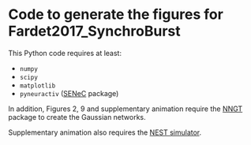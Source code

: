 Code to generate the figures for Fardet2017_SynchroBurst
========================================================

This Python code requires at least:

* ``numpy`` 
* ``scipy``
* ``matplotlib``
* ``pyneuractiv`` ([SENeC](https://github.com/SENeC-Initiative) package)

In addition, Figures 2, 9 and supplementary animation require the
[NNGT](https://github.com/Silmathoron/NNGT) package to create the Gaussian
networks.

Supplementary animation also requires the
[NEST simulator](www.nest-simulator.org).

